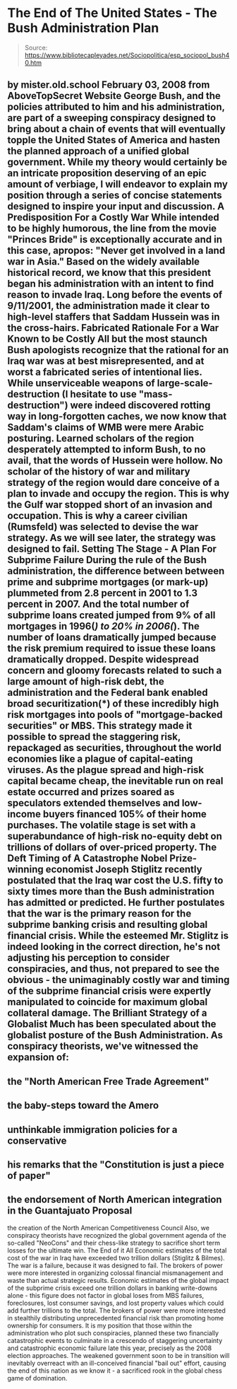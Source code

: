 # The End of The United States - The Bush Administration Plan

> Source: https://www.bibliotecapleyades.net/Sociopolitica/esp_sociopol_bush40.htm

by mister.old.school
February 03, 2008
from
AboveTopSecret Website
George Bush, and the policies attributed to him
and his administration, are part of a sweeping conspiracy designed to bring
about a chain of events that will eventually topple the United States of
America and hasten the planned approach of
a unified global government.
While my theory would certainly be an intricate proposition deserving of an
epic amount of verbiage, I will endeavor to explain my position through a
series of concise statements designed to inspire your input and discussion.
A Predisposition For a
Costly War
While intended to be highly humorous, the line from the movie "Princes
Bride" is exceptionally accurate and in this case, apropos:
"Never get involved in a land war in Asia."
Based on the widely available historical record,
we know that this president began his administration with an intent to find
reason to invade Iraq.
Long before
the events of 9/11/2001, the
administration made it clear to high-level staffers that Saddam Hussein was
in the cross-hairs.
Fabricated
Rationale For a War Known to be Costly
All but the most staunch Bush apologists recognize that the rational for an
Iraq war was at best misrepresented, and at worst a fabricated series of
intentional lies.
While unserviceable weapons of
large-scale-destruction (I hesitate to use "mass-destruction") were indeed
discovered rotting way in long-forgotten caches, we now know that Saddam's
claims of WMB were mere Arabic posturing. Learned scholars of the region
desperately attempted to inform Bush, to no avail, that the words of Hussein
were hollow.
No scholar of the history of war and military strategy of the region would
dare conceive of a plan to invade and occupy the region. This is why the
Gulf war stopped short of an invasion and occupation. This is why a career
civilian (Rumsfeld) was selected to devise the war strategy.
As we will see later, the strategy was designed
to fail.
Setting The
Stage - A Plan For Subprime Failure
During the rule of the Bush administration, the difference between between
prime and subprime mortgages (or mark-up) plummeted from 2.8 percent in 2001
to 1.3 percent in 2007.
And the total number of subprime loans created
jumped from 9% of all mortgages in 1996(*) to 20% in 2006(*). The number of
loans dramatically jumped because the risk premium required to issue these
loans dramatically dropped.
Despite widespread concern and gloomy forecasts related to such a large
amount of high-risk debt, the administration and
the Federal bank enabled
broad securitization(*) of these incredibly high risk mortgages into pools
of "mortgage-backed securities" or MBS. This strategy made it possible to
spread the staggering risk, repackaged as securities, throughout the world
economies like a plague of capital-eating viruses.
As the plague spread and high-risk capital became cheap, the inevitable run
on real estate occurred and prizes soared as speculators extended themselves
and low-income buyers financed 105% of their home purchases.
The volatile stage is set with a superabundance
of high-risk no-equity debt on trillions of dollars of over-priced property.
The Deft Timing
of A Catastrophe
Nobel Prize-winning economist Joseph Stiglitz recently postulated
that the Iraq war cost the U.S. fifty to sixty times more than the Bush
administration has admitted or predicted.
He further postulates that the war is the
primary reason for
the subprime banking crisis and resulting global
financial crisis.
While the esteemed Mr. Stiglitz is indeed looking in the correct direction,
he's not adjusting his perception to consider conspiracies, and thus, not
prepared to see the obvious - the unimaginably costly war and timing of the
subprime financial crisis were expertly manipulated to coincide for maximum
global collateral damage.
The Brilliant
Strategy of a Globalist
Much has been speculated about the globalist posture of the Bush
Administration.
As conspiracy theorists, we've witnessed the
expansion of:
-
the "North American Free Trade Agreement"
-
the baby-steps
toward the Amero
-
unthinkable immigration policies for a conservative
-
his
remarks that the "Constitution is just a piece of paper"
-
the endorsement of
North American integration in the Guantajuato Proposal
-
the creation of
the North American Competitiveness Council
Also, we conspiracy theorists have recognized
the global government agenda of the so-called "NeoCons" and their chess-like
strategy to sacrifice short term losses for the ultimate win.
The End of it
All
Economic estimates of the total cost of the war in Iraq have exceeded
two
trillion dollars (Stiglitz & Bilmes).
The war is a failure, because it was designed to
fail. The brokers of power were more interested in organizing colossal
financial mismanagement and waste than actual strategic results.
Economic estimates of the global impact of the subprime crisis exceed one
trillion dollars in banking write-downs alone - this figure does not factor
in global loses from MBS failures, foreclosures, lost consumer savings, and
lost property values which could add further trillions to the total. The
brokers of power were more interested in stealthily distributing
unprecedented financial risk than promoting home ownership for consumers.
It is my position that those within the administration who plot such
conspiracies, planned these two financially catastrophic events to culminate
in a crescendo of staggering uncertainty and catastrophic economic failure
late this year, precisely as the 2008 election approaches.
The weakened government soon to be in transition
will inevitably overreact with an ill-conceived financial "bail out" effort,
causing the end of this nation as we know it - a sacrificed rook in the
global chess game of domination.
